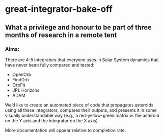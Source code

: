 # great-integrator-bake-off
## What a privilege and honour to be part of three months of research in a remote tent

### Aims:
There are 4-5 integrators that everyone uses in Solar System dynamics that have never been fully compared and tested:
* OpenOrb
* FindOrb
* OrbFit
* JPL Horizons
* ADAM

We’d like to create an automated piece of code that propagates asteroids using all these integrators, compares their outputs, and presents it in some visually understandable way (e.g., a red-yellow-green matrix w. the asteroid on the Y axis and the integrator on the X axis).

More documentation will appear relative to completion rate.
